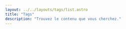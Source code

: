 ```yaml
---
layout: ../../layouts/tags/list.astro
title: "Tags"
description: "Trouvez le contenu que vous cherchez."
---
```

